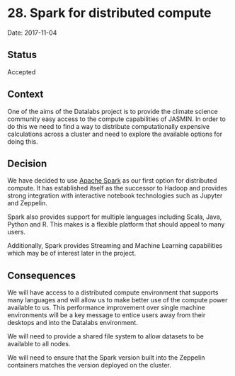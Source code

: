 # 28. Spark for distributed compute

Date: 2017-11-04

## Status

Accepted

## Context

One of the aims of the Datalabs project is to provide the climate science community easy
access to the compute capabilities of JASMIN. In order to do this we need to find a way
to distribute computationally expensive calculations across a cluster and need to explore
the available options for doing this.

## Decision

We have decided to use [Apache Spark](https://spark.apache.org/) as our first option for
distributed compute. It has established itself as the successor to Hadoop and provides
strong integration with interactive notebook technologies such as Jupyter and Zeppelin.

Spark also provides support for multiple languages including Scala, Java, Python and R.
This makes is a flexible platform that should appeal to many users.

Additionally, Spark provides Streaming and Machine Learning capabilities which may be of
interest later in the project.

## Consequences

We will have access to a distributed compute environment that supports many languages
and will allow us to make better use of the compute power available to us. This
performance improvement over single machine environments will be a key message to
entice users away from their desktops and into the Datalabs environment.

We will need to provide a shared file system to allow datasets to be available to all
nodes.

We will need to ensure that the Spark version built into the Zeppelin containers matches
the version deployed on the cluster.
